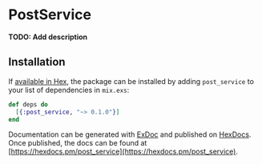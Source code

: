 # PostService

**TODO: Add description**

## Installation

If [available in Hex](https://hex.pm/docs/publish), the package can be installed
by adding `post_service` to your list of dependencies in `mix.exs`:

```elixir
def deps do
  [{:post_service, "~> 0.1.0"}]
end
```

Documentation can be generated with [ExDoc](https://github.com/elixir-lang/ex_doc)
and published on [HexDocs](https://hexdocs.pm). Once published, the docs can
be found at [https://hexdocs.pm/post_service](https://hexdocs.pm/post_service).


